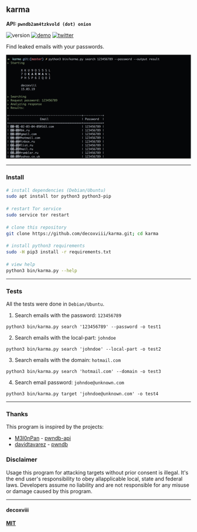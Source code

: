 ## karma
**API: `pwndb2am4tzkvold (dot) onion`**

![version](https://img.shields.io/badge/version-15.03.19-lightgrey.svg?style=flat-square)
[![demo](https://img.shields.io/badge/demo-video-lightgrey.svg?style=flat-square)](https://www.youtube.com/watch?v=tL-kYkmudz4)
[![twitter](https://img.shields.io/badge/Twitter-@decoxviii-blue.svg?style=flat-square)](https://twitter.com/decoxviii)

Find leaked emails with your passwords.

![screenshot](screenshot.png)

---

### Install
```bash
# install dependencies (Debian/Ubuntu)
sudo apt install tor python3 python3-pip

# restart Tor service
sudo service tor restart

# clone this repository
git clone https://github.com/decoxviii/karma.git; cd karma

# install python3 requirements
sudo -H pip3 install -r requirements.txt

# view help
python3 bin/karma.py --help
```

---

### Tests
All the tests were done in `Debian/Ubuntu`.

1. Search emails with the password: `123456789`
```
python3 bin/karma.py search '123456789' --password -o test1
```

2. Search emails with the local-part: `johndoe`
```
python3 bin/karma.py search 'johndoe' --local-part -o test2
```

3. Search emails with the domain: `hotmail.com`
```
python3 bin/karma.py search 'hotmail.com' --domain -o test3
```

4. Search email password: `johndoe@unknown.com`
```
python3 bin/karma.py target 'johndoe@unknown.com' -o test4
```

---

### Thanks
This program is inspired by the projects:

+ [M3l0nPan](https://github.com/M3l0nPan) - [pwndb-api](https://github.com/M3l0nPan/pwndb_api)
+ [davidtavarez](https://github.com/davidtavarez) - [pwndb](https://github.com/davidtavarez/pwndb)

### Disclaimer

Usage this program for attacking targets without prior consent is illegal. It's the end user's responsibility to obey allapplicable local, state and federal laws. Developers assume no liability and are not responsible for any misuse or damage caused by this program.

---

#### decoxviii

**[MIT](https://github.com/decoxviii/karma/blob/master/LICENSE)**
